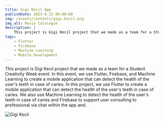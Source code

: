 ```yaml
---
title: Gigi Kecil App
publishDate: 2023-8-21 00:00:00
img: /assets/contents/gigi-kecil.png
img_alt: Movie Catalogue
description: |
    This project is Gigi Kecil project that we made as a team for a Student Creativity Week event. In this event, we use Flutter, Firebase, and Machine Learning to create a mobile application that can detect the health of the user's teeth in case of caries.
tags:
    - Flutter
    - Firebase
    - Machine Learning
    - Mobile Development
---
```


This project is Gigi Kecil project that we made as a team for a Student Creativity Week event. In this event, we use Flutter, Firebase, and Machine Learning to create a mobile application that can detect the health of the user's teeth in case of caries. In this project, we use Flutter to create a mobile application that can detect the health of the user's teeth in case of caries. We also use  Machine Learning to detect the health of the user's teeth in case of caries and Firebase to support user consulting to professional via chat within the app and.

![Gigi Kecil](/assets/contents/gigi-kecil2.png)
